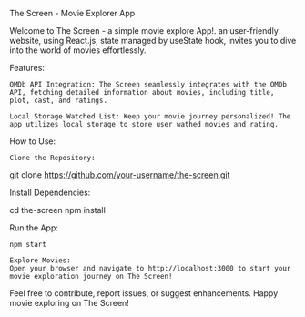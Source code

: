 The Screen - Movie Explorer App

Welcome to The Screen - a simple movie explore App!. an user-friendly website, using React.js, state managed by useState hook, invites you to dive into the world of movies effortlessly.

Features:

    OMDb API Integration: The Screen seamlessly integrates with the OMDb API, fetching detailed information about movies, including title, plot, cast, and ratings.

    Local Storage Watched List: Keep your movie journey personalized! The app utilizes local storage to store user wathed movies and rating.


How to Use:

    Clone the Repository:
    

git clone https://github.com/your-username/the-screen.git

Install Dependencies:


cd the-screen
npm install

Run the App:


    npm start

    Explore Movies:
    Open your browser and navigate to http://localhost:3000 to start your movie exploration journey on The Screen!

Feel free to contribute, report issues, or suggest enhancements. Happy movie exploring on The Screen!
